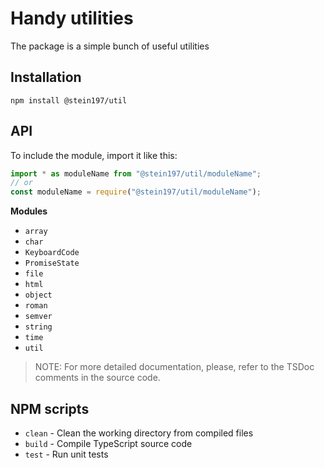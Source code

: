 # Handy utilities
The package is a simple bunch of useful utilities

## Installation
```
npm install @stein197/util
```

## API
To include the module, import it like this:
```ts
import * as moduleName from "@stein197/util/moduleName";
// or
const moduleName = require("@stein197/util/moduleName");
```

**Modules**
- `array`
- `char`
- `KeyboardCode`
- `PromiseState`
- `file`
- `html`
- `object`
- `roman`
- `semver`
- `string`
- `time`
- `util`

> NOTE: For more detailed documentation, please, refer to the TSDoc comments in the source code.

## NPM scripts
- `clean` - Clean the working directory from compiled files
- `build` - Compile TypeScript source code
- `test` - Run unit tests
